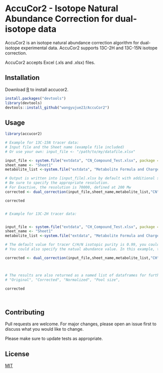 # AccuCor2 - Isotope Natural Abundance Correction for dual-isotope data

AccuCor2 is an isotope natural abundance correction algorithm for dual-isotope experimental data. AccuCor2 supports 13C-2H and 13C-15N isotope correction.

AccuCor2 accepts Excel (.xls and .xlsx) files.

## Installation

Download [R](https://www.r-project.org/) to install accucor2.

```R
install.packages("devtools")
library(devtools)
devtools::install_github("wangyujue23/AccuCor2")
```

## Usage

```R
library(accucor2)

# Example for 13C-15N tracer data:
# Input file and the Sheet name (example file included)
# Or use your own: input_file <- "/path/to/my/datafile.xlsx"

input_file <- system.file("extdata", "CN_Compound_Test.xlsx", package = "accucor2")
sheet_name <- "Sheet1"
metabolite_list <-system.file("extdata", "Metabolite Formula and Charge Info.csv", package = "accucor2")

# Output is written into [input_file].xlsx by default with additional sheets
# Be sure to specify the appropriate resolution.
# For Exactive, the resolution is 70000, defined at 200 Mw
corrected <- dual_correction(input_file,sheet_name,metabolite_list,"CN",Resolution = 70000)

corrected


# Example for 13C-2H tracer data:


input_file <- system.file("extdata", "CH_Compound_Test.xlsx", package = "accucor2")
sheet_name <- "Sheet1"
metabolite_list <-system.file("extdata", "Metabolite Formula and Charge Info.csv", package = "accucor2")

# The default value for tracer C/H/N isotopic purity is 0.99, you could change them by specify the value of C13Purity and H2N15Purity.
# You could also specify the natual abundance value. In this example, the NitrogenNaturalAbundace (14N, 15N) and SulfurNaturalAbundace (32S, 33S, 34S) are specified.

corrected <- dual_correction(input_file,sheet_name,metabolite_list,"CH",C13Purity = 1, H2N15Purity = 1, Resolution = 750000,NitrogenNaturalAbundace = c(0.99632, 0.00368),SulfurNaturalAbundace = c(0.9493, 0.0076, 0.0431))



# The results are also returned as a named list of dataframes for further processing in R
# "Original", "Corrected", "Normalized", "Pool size",

corrected




```

## Contributing
Pull requests are welcome. For major changes, please open an issue first to discuss what you would like to change.

Please make sure to update tests as appropriate.

## License
[MIT](https://choosealicense.com/licenses/mit/)